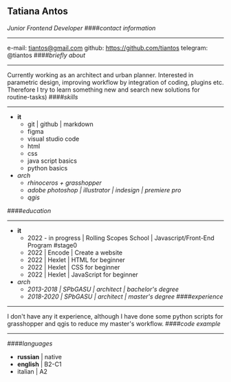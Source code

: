 ## Tatiana Antos
_Junior Frontend Developer_
####_contact information_
___
e-mail: tiantos@gmail.com
github: https://github.com/tiantos
telegram: @tiantos
####_briefly about_
___
Currently working as an architect and urban planner. 
Interested in parametric design, improving workflow by integration of coding, plugins etc. 
Therefore I try to learn something new and search new solutions for routine-tasks)
####_skills_
___
* __it__
    * git | github | markdown
    * figma
    * visual studio code
    * html
    * css
    * java script basics
    * python basics
* _arch_
    * _rhinoceros + grasshopper_
    * _adobe photoshop | illustrator | indesign | premiere pro_
    * _qgis_

####_education_
___
* __it__
    * 2022 - in progress | Rolling Scopes School | Javascript/Front-End Program #stage0
    * 2022 | Encode | Create a website
    * 2022 | Hexlet | HTML for beginner
    * 2022 | Hexlet | CSS for beginner
    * 2022 | Hexlet | JavaScript for beginner
* _arch_   
    * _2013-2018 | SPbGASU | architect | bachelor's degree_
    * _2018-2020 | SPbGASU | architect | master's degree_
####_experience_
___
I don't have any it experience,  although I have done some python scripts for grasshopper and qgis to reduce my master's workflow.
####_code example_
___
####_languages_
* __russian__ | native
* __english__ | B2-C1
* italian | A2